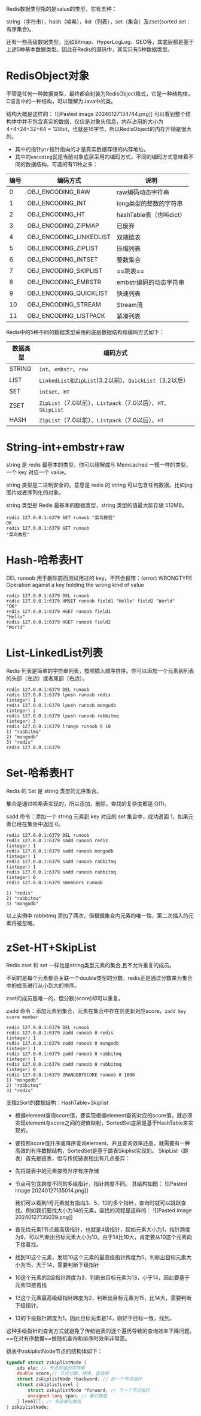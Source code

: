 Redis数据类型指的是value的类型，它有五种：

string（字符串），hash（哈希），list（列表），set（集合）及zset(sorted set：有序集合)。

还有一些高级数据类型，比如Bitmap、HyperLogLog、GEO等，其底层都是基于上述5种基本数据类型。因此在Redis的源码中，其实只有5种数据类型。
# RedisObject对象

不管是任何一种数据类型，最终都会封装为RedisObject格式，它是一种结构体，C语言中的一种结构，可以理解为Java中的类。

结构大概是这样的：
![[Pasted image 20240127134744.png]]
可以看到整个结构体中并不包含真实的数据，仅仅是对象头信息，内存占用的大小为4+4+24+32+64 = 128bit，也就是16字节，所以RedisObject的内存开销是很大的。
- 其中的指针`ptr`指针指向的才是真实数据存储的内存地址。
- 其中的`encoding`就是当前对象底层采用的编码方式，不同的编码方式意味着不同的数据结构，可选的有11种之多：

| **编号** | **编码方式**                | **说明**             |
| ------ | ----------------------- | ------------------ |
| 0      | OBJ_ENCODING_RAW        | raw编码动态字符串         |
| 1      | OBJ_ENCODING_INT        | long类型的整数的字符串      |
| 2      | OBJ_ENCODING_HT         | hashTable表（也叫dict） |
| 3      | OBJ_ENCODING_ZIPMAP     | 已废弃                |
| 4      | OBJ_ENCODING_LINKEDLIST | 双端链表               |
| 5      | OBJ_ENCODING_ZIPLIST    | 压缩列表               |
| 6      | OBJ_ENCODING_INTSET     | 整数集合               |
| 7      | OBJ_ENCODING_SKIPLIST   | ==跳表==             |
| 8      | OBJ_ENCODING_EMBSTR     | embstr编码的动态字符串     |
| 9      | OBJ_ENCODING_QUICKLIST  | 快速列表               |
| 10     | OBJ_ENCODING_STREAM     | Stream流            |
| 11     | OBJ_ENCODING_LISTPACK   | 紧凑列表               |

Redis中的5种不同的数据类型采用的底层数据结构和编码方式如下：

| **数据类型** | **编码方式**                                           |
| -------- | -------------------------------------------------- |
| STRING   | `int`、`embstr`、`raw`                               |
| LIST     | `LinkedList和ZipList`(3.2以前)、`QuickList`（3.2以后）     |
| SET      | `intset`、`HT`                                      |
| ZSET     | `ZipList`（7.0以前）、`Listpack`（7.0以后）、`HT`、`SkipList` |
| HASH     | `ZipList`（7.0以前）、`Listpack`（7.0以后）、`HT`            |


# String-int+embstr+raw

string 是 redis 最基本的类型，你可以理解成与 Memcached 一模一样的类型，一个 key 对应一个 value。

string 类型是二进制安全的。意思是 redis 的 string 可以包含任何数据。比如jpg图片或者序列化的对象。

string 类型是 Redis 最基本的数据类型，string 类型的值最大能存储 512MB。

```Shell
redis 127.0.0.1:6379 SET runoob "菜鸟教程"
OK
redis 127.0.0.1:6379 GET runoob
"菜鸟教程"
```

# Hash-哈希表HT

DEL runoob 用于删除前面测试用过的 key，不然会报错：(error) WRONGTYPE Operation against a key holding the wrong kind of value

```Shell
redis 127.0.0.1:6379 DEL runoob
redis 127.0.0.1:6379 HMSET runoob field1 "Hello" field2 "World"
"OK"
redis 127.0.0.1:6379 HGET runoob field1
"Hello"
redis 127.0.0.1:6379 HGET runoob field2
"World"
```

# List-LinkedList列表

Redis 列表是简单的字符串列表，按照插入顺序排序。你可以添加一个元素到列表的头部（左边）或者尾部（右边）。

```Shell
redis 127.0.0.1:6379 DEL runoob
redis 127.0.0.1:6379 lpush runoob redis
(integer) 1
redis 127.0.0.1:6379 lpush runoob mongodb
(integer) 2
redis 127.0.0.1:6379 lpush runoob rabbitmq
(integer) 3
redis 127.0.0.1:6379 lrange runoob 0 10
1) "rabbitmq"
2) "mongodb"
3) "redis"
redis 127.0.0.1:6379
```

# Set-哈希表HT

Redis 的 Set 是 string 类型的无序集合。

集合是通过哈希表实现的，所以添加，删除，查找的复杂度都是 O(1)。

sadd 命令：添加一个 string 元素到 key 对应的 set 集合中，成功返回 1，如果元素已经在集合中返回 0。

```Shell
redis 127.0.0.1:6379 DEL runoob
redis 127.0.0.1:6379 sadd runoob redis
(integer) 1
redis 127.0.0.1:6379 sadd runoob mongodb
(integer) 1
redis 127.0.0.1:6379 sadd runoob rabbitmq
(integer) 1
redis 127.0.0.1:6379 sadd runoob rabbitmq
(integer) 0
redis 127.0.0.1:6379 smembers runoob

1) "redis"
2) "rabbitmq"
3) "mongodb"
```

以上实例中 rabbitmq 添加了两次，但根据集合内元素的唯一性，第二次插入的元素将被忽略。

# zSet-HT+SkipList

Redis zset 和 set 一样也是string类型元素的集合,且不允许重复的成员。

不同的是每个元素都会关联一个double类型的分数。redis正是通过分数来为集合中的成员进行从小到大的排序。

zset的成员是唯一的，但分数(score)却可以重复。

zadd 命令：添加元素到集合，元素在集合中存在则更新对应score，`zadd key score member`

```Shell
redis 127.0.0.1:6379 DEL runoob
redis 127.0.0.1:6379 zadd runoob 0 redis
(integer) 1
redis 127.0.0.1:6379 zadd runoob 0 mongodb
(integer) 1
redis 127.0.0.1:6379 zadd runoob 0 rabbitmq
(integer) 1
redis 127.0.0.1:6379 zadd runoob 0 rabbitmq
(integer) 0
redis 127.0.0.1:6379 ZRANGEBYSCORE runoob 0 1000
1) "mongodb"
2) "rabbitmq"
3) "redis"
```
支撑zSort的数据结构：HashTable+Skiplist
- 根据element查询score值，要实现根据element查询对应的score值，就必须实现element与score之间的键值映射，SortedSet底层是基于HashTable来实现的。
- 要按照score值升序或降序查询element，并且查询效率还高，就需要有一种高效的有序数据结构，SortedSet是基于跳表Skiplist实现的。
SkipList（跳表）首先是链表，但与传统链表相比有几点差异：
- 先将跳表中的元素按照升序有序存储
- 节点可包含跨度不同的多级指针，指针跨度不同。
其结构如图：
![[Pasted image 20240127135014.png]]

  我们可以看到1号元素就有指向3、5、10的多个指针，查询时就可以跳跃查找。例如我们要找大小为14的元素，查找的流程是这样的：
  ![[Pasted image 20240127135039.png]]
- 首先找元素1节点最高级指针，也就是4级指针，起始元素大小为1，指针跨度为9，可以判断出目标元素大小为10。由于14比10大，肯定要从10这个元素向下接着找。
- 找到10这个元素，发现10这个元素的最高级指针跨度为5，判断出目标元素大小为15，大于14，需要判断下级指针
- 10这个元素的2级指针跨度为3，判断出目标元素为13，小于14，因此要基于元素13接着找
- 13这个元素最高级级指针跨度为2，判断出目标元素为15，比14大，需要判断下级指针。
- 13的下级指针跨度为1，因此目标元素是14，刚好于目标一致，找到。

这种多级指针的查询方式就避免了传统链表的逐个遍历导致的查询效率下降问题。==在对有序数据==做随机查询和排序时效率非常高。

跳表中zskiplistNode节点的结构体如下：
```C
typedef struct zskiplistNode {
    sds ele; // 节点存储的字符串
    double score;// 节点分数，排序、查找用
    struct zskiplistNode *backward; // 前一个节点指针
    struct zskiplistLevel {
        struct zskiplistNode *forward; // 下一个节点指针
        unsigned long span; // 索引跨度
    } level[]; // 多级索引数组
} zskiplistNode;
```
